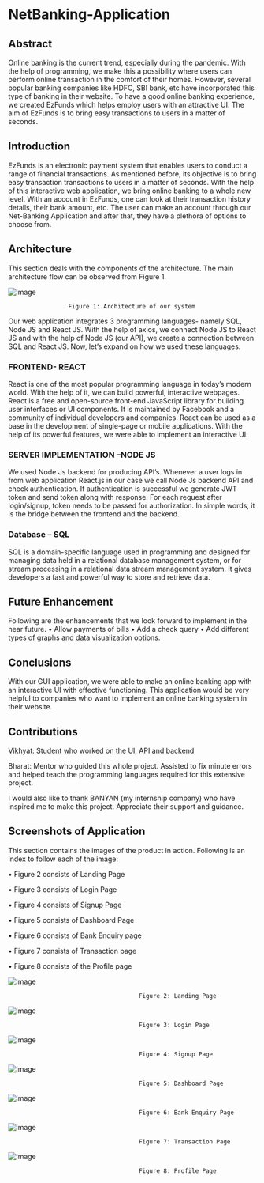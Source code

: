 # NetBanking-Application
## Abstract
Online banking is the current trend, especially during the pandemic. With the help of programming, we make this a possibility where users can perform online transaction in the comfort of their homes. However, several popular banking companies like HDFC, SBI bank, etc have incorporated this type of banking in their website. To have a good online banking experience, we created EzFunds which helps employ users with an attractive UI. The aim of EzFunds is to bring easy transactions to users in a matter of seconds.
## Introduction
EzFunds is an electronic payment system that enables users to conduct a range of financial transactions.  As mentioned before, its objective is to bring easy transaction transactions to users in a matter of seconds. With the help of this interactive web application, we bring online banking to a whole new level. With an account in EzFunds, one can look at their transaction history details, their bank amount, etc.  The user can make an account through our Net-Banking Application and after that, they have a plethora of options to choose from. 
## Architecture
This section deals with the components of the architecture. The main architecture flow can be observed from Figure 1.


![image](https://user-images.githubusercontent.com/84954548/131594508-ecc4fc91-8eca-4f94-8686-443481f6df69.png)

                     Figure 1: Architecture of our system

Our web application integrates 3 programming languages- namely SQL, Node JS and React JS. With the help of axios, we connect Node JS to React JS and with the help of Node JS (our API), we create a connection between SQL and React JS. Now, let’s expand on how we used these languages.

### FRONTEND- REACT
React is one of the most popular programming language in today’s modern world. With the help of it, we can build powerful, interactive webpages. React is a free and open-source front-end JavaScript library for building user interfaces or UI components. It is maintained by Facebook and a community of individual developers and companies. React can be used as a base in the development of single-page or mobile applications. With the help of its powerful features, we were able to implement an interactive UI.

### SERVER IMPLEMENTATION –NODE JS
We used Node Js backend for producing API’s. Whenever a user logs in from web application React.js in our case we call Node Js backend API and check authentication. If authentication is successful we generate JWT token and send token along with response. For each request after login/signup, token needs to be passed for authorization. In simple words, it is the bridge between the frontend and the backend.

### Database – SQL
SQL is a domain-specific language used in programming and designed for managing data held in a relational database management system, or for stream processing in a relational data stream management system. It gives developers a fast and powerful way to store and retrieve data. 

## Future Enhancement
Following are the enhancements that we look forward to implement in the near future.
•	Allow payments of bills
•	Add a check query
•	Add different types of graphs and data visualization options.

## Conclusions
With our GUI application, we were able to make an online banking app with an interactive UI with effective functioning. This application would be very helpful to companies who want to implement an online banking system in their website. 

## Contributions

Vikhyat: Student who worked on the UI, API and backend

Bharat: Mentor who guided this whole project. Assisted to fix minute errors and helped teach the programming languages required for this extensive project.

I would also like to thank BANYAN (my internship company) who have inspired me to make this project. Appreciate their support and guidance.

## Screenshots of Application

This section contains the images of the product in action. Following is an index to follow each of the image:

 • Figure 2 consists of Landing Page 
 
 • Figure 3 consists of Login Page
 
 • Figure 4 consists of Signup Page
 
 • Figure 5 consists of Dashboard Page
 
 • Figure 6 consists of Bank Enquiry page
 
 • Figure 7 consists of Transaction page
 
 • Figure 8 consists of the Profile page
 
 ![image](https://user-images.githubusercontent.com/84954548/133716517-c2ade85a-e1b4-497f-bf2e-d843d3699abd.png)
 
                                         Figure 2: Landing Page
                                         
                                         
 ![image](https://user-images.githubusercontent.com/84954548/133716606-f9ca9b00-0281-402c-8971-218017027099.png)
 
                                         Figure 3: Login Page
                                         
                                         
 ![image](https://user-images.githubusercontent.com/84954548/133716654-4c6261e9-47db-46e0-a460-9a4b96094c10.png)
 
                                         Figure 4: Signup Page
                                         
                                         
 ![image](https://user-images.githubusercontent.com/84954548/133716700-5d25ca9f-8d71-4e5e-8275-d121eb3784c3.png)
 
                                         Figure 5: Dashboard Page
                                         
                                         
 ![image](https://user-images.githubusercontent.com/84954548/133716746-763cae2f-7dc0-4370-94d0-7b7e67177f78.png)
 
                                         Figure 6: Bank Enquiry Page
                                         
                                         
![image](https://user-images.githubusercontent.com/84954548/133716832-bab24d56-6ebe-4190-891d-3a5749b86d80.png) 

                                         Figure 7: Transaction Page
                                         
                                         
![image](https://user-images.githubusercontent.com/84954548/133716882-ec3f5c8e-0058-4cfb-a7d3-f93d1a109277.png)

                                         Figure 8: Profile Page



